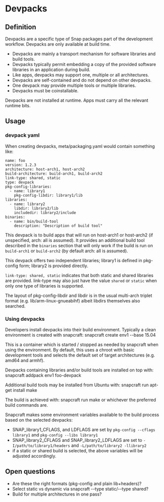 # Devpacks
## Definition
Devpacks are a specific type of Snap packages part of the development
workflow. Devpacks are only available at build time.

* Devpacks are mainly a transport mechanism for software libraries and build
  tools.
* Devpacks typically permit embedding a copy of the provided software
  libraries in an application during build.
* Like apps, devpacks may support one, multiple or all architectures.
* Devpacks are self-contained and do not depend on other devpacks.
* One devpack may provide multiple tools or multiple libraries.
* Devpacks must be coinstallable.

Devpacks are not installed at runtime. Apps must carry all the relevant
runtime bits.

## Usage
### devpack yaml

When creating devpacks, meta/packaging.yaml would contain something like:

    name: foo
    version: 1.2.3
    architecture: host-arch1, host-arch2
    build-architecture: build-arch1, build-arch2
    link-type: shared, static
    type: devpack
    pkg-config-libraries:
      - name: library1
        pkg-config-libdir: library1/lib
    libraries:
      - name: library2
        libdir: library2/lib
        includedir: library2/include
    binaries:
      - name: bin/build-tool
        description: "Description of build tool"

This devpack is to build apps that will run on host-arch1 or host-arch2 (if
unspecified, arch: all is assumed). It provides an additional build tool
described in the `binaries` section that will only work if the build is run
on `build-arch1` or `build-arch2` (by default arch: all is assumed).

This devpack offers two independent libraries; library1 is defined in
pkg-config form; library2 is provided directly.

`link-type: shared, static` indicates that both static and shared libraries
are provided. link-type may also just have the value `shared` or
`static` when only one type of libraries is supported.

The layout of pkg-config-libdir and libdir is in the usual multi-arch triplet
format (e.g. lib/arm-linux-gnueabihf) albeit libdirs themselves also searched.

### Using devpacks

Developers install devpacks into their build environment. Typically a clean
environment is created with snapcraft:
    snapcraft create env1 --base 15.04

This is a container which is started / stopped as needed by snapcraft when
using the environment. By default, this uses a chroot with basic development
tools and selects the default set of target architectures (e.g. amd64 and
armhf).

Devpacks containing libraries and/or build tools are installed on top with:
    snapcraft addpack env1 foo-devpack

Additional build tools may be installed from Ubuntu with:
    snapcraft run apt-get install make

The build is achieved with:
    snapcraft run make
or whichever the preferred build commands are.

Snapcraft makes some environment variables available to the build process
based on the selected devpacks:

* SNAP_library1_CFLAGS, and LDFLAGS are set by `pkg-config --cflags library1`
  and `pkg-config --libs library1`
* SNAP_library2_CFLAGS and SNAP_library2_LDFLAGS are set to
  `-I/path/to/library1/headers` and `-L/path/to/library2 -llibrary2`
* if a static or shared build is selected, the above variables will be
  adjusted accordingly.

## Open questions

* Are these the right formats (pkg-config and plain lib+headers)?
* Select static vs dynamic via snapcraft --type static/--type shared?
* Build for multiple architectures in one pass?

